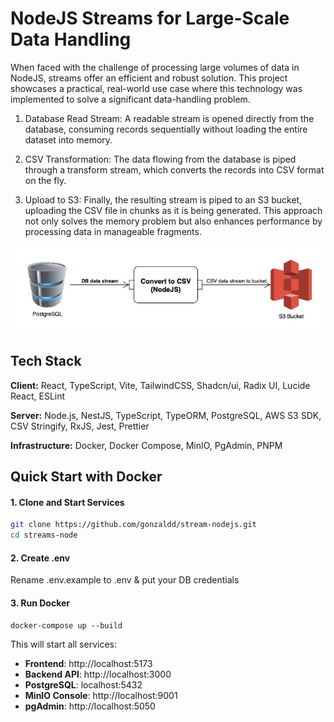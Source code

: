 
# NodeJS Streams for Large-Scale Data Handling

When faced with the challenge of processing large volumes of data in NodeJS, streams offer an efficient and robust solution. This project showcases a practical, real-world use case where this technology was implemented to solve a significant data-handling problem.

1. Database Read Stream: A readable stream is opened directly from the database, consuming records sequentially without loading the entire dataset into memory.

2. CSV Transformation: The data flowing from the database is piped through a transform stream, which converts the records into CSV format on the fly.

3. Upload to S3: Finally, the resulting stream is piped to an S3 bucket, uploading the CSV file in chunks as it is being generated.
This approach not only solves the memory problem but also enhances performance by processing data in manageable fragments.

![Flujo de Datos de la Aplicación](https://raw.githubusercontent.com/gonzaldd/stream-nodejs/e0c321f5a14c9f16233ae812a146a849982fd1b2/doc/data-flow.jpg)

## Tech Stack

**Client:** React, TypeScript, Vite, TailwindCSS, Shadcn/ui, Radix UI, Lucide React, ESLint

**Server:** Node.js, NestJS, TypeScript, TypeORM, PostgreSQL, AWS S3 SDK, CSV Stringify, RxJS, Jest, Prettier

**Infrastructure:** Docker, Docker Compose, MinIO, PgAdmin, PNPM

## Quick Start with Docker

#### 1. Clone and Start Services
```bash
git clone https://github.com/gonzaldd/stream-nodejs.git
cd streams-node
```

#### 2. Create .env
Rename .env.example to .env & put your DB credentials

#### 3. Run Docker
```
docker-compose up --build
```

This will start all services:
- **Frontend**: http://localhost:5173
- **Backend API**: http://localhost:3000
- **PostgreSQL**: localhost:5432
- **MinIO Console**: http://localhost:9001
- **pgAdmin**: http://localhost:5050